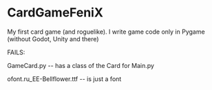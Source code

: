 # CardGameFeniX
My first card game (and roguelike). I write game code only in Pygame (without Godot, Unity and there)

FAILS:

GameCard.py -- has a class of the Card for Main.py

ofont.ru_EE-Bellflower.ttf -- is just a font
